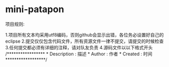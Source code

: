 ﻿mini-patapon
============

项目规则:

1.项目所有文本均采用utf8编码，否则github会显示出错，各位务必设置好自己的eclipse
2.提交仅仅包含代码文件，所有资源文件一律不提交，请提交的时候检查
3.任何提交都必须有详细的注释，请对队友负责
4.源码文件以以下格式开头
	/*****************
	 * Description : 描述
	 * Author      : 作者
	 * Created     : 时间
	 ******************/
	
